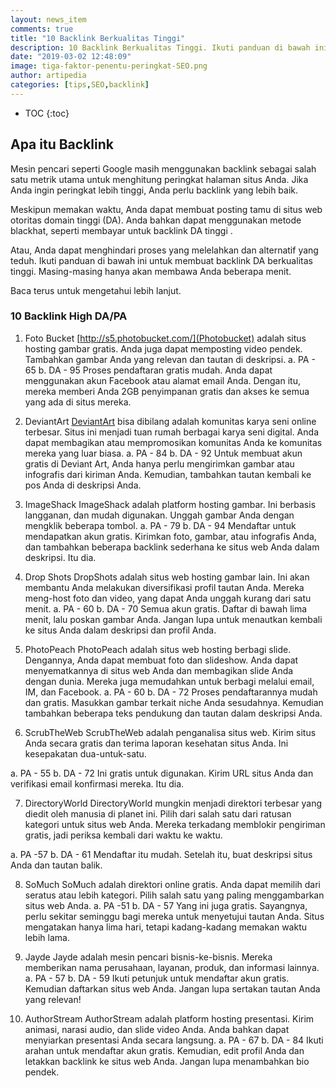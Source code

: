 ```yaml
---
layout: news_item
comments: true
title: "10 Backlink Berkualitas Tinggi"
description: 10 Backlink Berkualitas Tinggi. Ikuti panduan di bawah ini untuk membuat backlink DA berkualitas tinggi. Backlink dan konten berkualitas serta pengalaman pengguna yang seo friendly maka lalulintas organik akan meningkat.
date: "2019-03-02 12:48:09"
image: tiga-faktor-penentu-peringkat-SEO.png
author: artipedia
categories: [tips,SEO,backlink]
---
```

* TOC
{:toc}

## Apa itu Backlink
Mesin pencari seperti Google masih menggunakan backlink sebagai salah satu metrik utama untuk menghitung peringkat halaman situs Anda. Jika Anda ingin peringkat lebih tinggi, Anda perlu backlink yang lebih baik.

Meskipun memakan waktu, Anda dapat membuat posting tamu di situs web otoritas domain tinggi (DA). Anda bahkan dapat menggunakan metode blackhat, seperti membayar untuk backlink DA tinggi .

Atau, Anda dapat menghindari proses yang melelahkan dan alternatif yang teduh. Ikuti panduan di bawah ini untuk membuat backlink DA berkualitas tinggi. Masing-masing hanya akan membawa Anda beberapa menit.

Baca terus untuk mengetahui lebih lanjut.

### 10 Backlink High DA/PA 

1. Foto Bucket
[http://s5.photobucket.com/](Photobucket) adalah situs hosting gambar gratis. Anda juga dapat memposting video pendek. Tambahkan gambar Anda yang relevan dan tautan di deskripsi.
a. PA - 65
b. DA - 95
Proses pendaftaran gratis mudah. Anda dapat menggunakan akun Facebook atau alamat email Anda. Dengan itu, mereka memberi Anda 2GB penyimpanan gratis dan akses ke semua yang ada di situs mereka.

2. DeviantArt
[DeviantArt](http://www.deviantart.com/) bisa dibilang adalah komunitas karya seni online terbesar. Situs ini menjadi tuan rumah berbagai karya seni digital. Anda dapat membagikan atau mempromosikan komunitas Anda ke komunitas mereka yang luar biasa.
a. PA - 84
b. DA - 92
Untuk membuat akun gratis di Deviant Art, Anda hanya perlu mengirimkan gambar atau infografis dari kiriman Anda. Kemudian, tambahkan tautan kembali ke pos Anda di deskripsi Anda.

3. ImageShack
ImageShack adalah platform hosting gambar. Ini berbasis langganan, dan mudah digunakan. Unggah gambar Anda dengan mengklik beberapa tombol.
a. PA - 79
b. DA - 94
Mendaftar untuk mendapatkan akun gratis. Kirimkan foto, gambar, atau infografis Anda, dan tambahkan beberapa backlink sederhana ke situs web Anda dalam deskripsi. Itu dia.

4. Drop Shots
DropShots adalah situs web hosting gambar lain. Ini akan membantu Anda melakukan diversifikasi profil tautan Anda. Mereka meng-host foto dan video, yang dapat Anda unggah kurang dari satu menit.
a. PA - 60
b. DA - 70
Semua akun gratis. Daftar di bawah lima menit, lalu poskan gambar Anda. Jangan lupa untuk menautkan kembali ke situs Anda dalam deskripsi dan profil Anda.

5. PhotoPeach
PhotoPeach adalah situs web hosting berbagi slide. Dengannya, Anda dapat membuat foto dan slideshow. Anda dapat menyematkannya di situs web Anda dan membagikan slide Anda dengan dunia. Mereka juga memudahkan untuk berbagi melalui email, IM, dan Facebook.
a. PA - 60
b. DA - 72
Proses pendaftarannya mudah dan gratis. Masukkan gambar terkait niche Anda sesudahnya. Kemudian tambahkan beberapa teks pendukung dan tautan dalam deskripsi Anda.

6. ScrubTheWeb
ScrubTheWeb adalah penganalisa situs web. Kirim situs Anda secara gratis dan terima laporan kesehatan situs Anda. Ini kesepakatan dua-untuk-satu.

a. PA - 55
b. DA - 72
Ini gratis untuk digunakan. Kirim URL situs Anda dan verifikasi email konfirmasi mereka. Itu dia.

7. DirectoryWorld
DirectoryWorld mungkin menjadi direktori terbesar yang diedit oleh manusia di planet ini. Pilih dari salah satu dari ratusan kategori untuk situs web Anda. Mereka terkadang memblokir pengiriman gratis, jadi periksa kembali dari waktu ke waktu.

a. PA -57
b. DA - 61
Mendaftar itu mudah. Setelah itu, buat deskripsi situs Anda dan tautan balik.

8. SoMuch
SoMuch adalah direktori online gratis. Anda dapat memilih dari seratus atau lebih kategori. Pilih salah satu yang paling menggambarkan situs web Anda.
a. PA -51
b. DA - 57
Yang ini juga gratis. Sayangnya, perlu sekitar seminggu bagi mereka untuk menyetujui tautan Anda. Situs mengatakan hanya lima hari, tetapi kadang-kadang memakan waktu lebih lama.

9. Jayde
Jayde adalah mesin pencari bisnis-ke-bisnis. Mereka memberikan nama perusahaan, layanan, produk, dan informasi lainnya.
a. PA - 57
b. DA - 59
Ikuti petunjuk untuk mendaftar akun gratis. Kemudian daftarkan situs web Anda. Jangan lupa sertakan tautan Anda yang relevan!

10. AuthorStream
AuthorStream adalah platform hosting presentasi. Kirim animasi, narasi audio, dan slide video Anda. Anda bahkan dapat menyiarkan presentasi Anda secara langsung.
a. PA - 67
b. DA - 84
Ikuti arahan untuk mendaftar akun gratis. Kemudian, edit profil Anda dan letakkan backlink ke situs web Anda. Jangan lupa menambahkan bio pendek.
